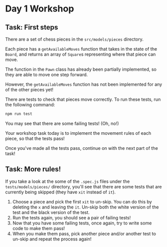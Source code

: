 # Day 1 Workshop

## Task: First steps

There are a set of chess pieces in the `src/models/pieces` directory.

Each piece has a `getAvailableMoves` function that takes in the state of the
`Board`, and returns an array of `Square`s representing where that piece can
move.

The function in the `Pawn` class has already been partially implemented, so
they are able to move one step forward.

However, the `getAvailableMoves` function has not been implemented for any of
the other pieces yet!

There are tests to check that pieces move correctly. To run these tests, run
the following command:

```bash
npm run test 
```

You may see that there are some failing tests! (Oh, no!)

Your workshop task today is to implement the movement rules of each piece, so
that the tests pass!

Once you've made all the tests pass, continue on with the next part of the
task!

## Task: More rules!

If you take a look at the some of the `.spec.js` files under the
`tests/models/pieces/` directory, you'll see that there are some tests that are
currently being skipped (they have `xit` instead of `it`).

1. Choose a piece and pick the first `xit` to un-skip. You can do this by
   deleting the `x` and leaving the `it`. Un-skip both the white version of the
   test and the black version of the test.
1. Run the tests again, you should see a pair of failing tests!
1. Now that you have some failing tests, once again, try to write some code to
   make them pass!
1. When you make them pass, pick another piece and/or another test to un-skip
   and repeat the process again!
